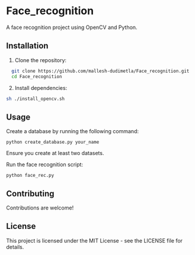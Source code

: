 # Face_recognition

A face recognition project using OpenCV and Python.

## Installation

1. Clone the repository:

 ```sh
   git clone https://github.com/mallesh-dudimetla/Face_recognition.git
   cd Face_recognition
```

2. Install dependencies:
```sh
sh ./install_opencv.sh
```

## Usage
Create a database by running the following command:

```
python create_database.py your_name
```

Ensure you create at least two datasets.

Run the face recognition script:

```
python face_rec.py
```

## Contributing

Contributions are welcome!

## License

This project is licensed under the MIT License - see the LICENSE file for details.





